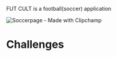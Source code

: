

 FUT CULT is a football(soccer) application

![Soccerpage - Made with Clipchamp](https://github.com/Mansurmohamed/Soccer-app/assets/77082103/c8e7e32a-5deb-45dc-99fe-bc9ab872e83d)

<h1>Challenges</h1>


